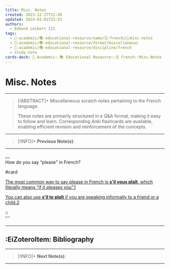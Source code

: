 ```yaml
---
title: Misc. Notes
created: 2023-12-27T21:20
updated: 2024-01-01T23:53
authors:
  - Edmund Leibert III
tags:
  - 🔴-academic/📚-educational-resource/name/🗒️-french/🔖/misc-notes
  - 🔴-academic/📚-educational-resource/format/miscellaneous
  - 🔴-academic/📚-educational-resource/discipline/french
  - study-note
cards-deck: 🔴 Academic::📚 Educational Resource::🗒️ French::Misc.Notes
---
```


# Misc. Notes

---

> [!ABSTRACT]+ 
> Miscellaneous scratch notes pertaining to the French language.
> 
> These notes are primarily structured in a Q&A format, making it easy to follow and learn. Corresponding Anki flashcards are available, enabling efficient revision and reinforcement of the concepts.

---

> [!INFO]+ 
> **Previous Note(s)**:
> 

---

﹇<br>
How do you say “please” in French?

#card 

[The most common way to say please in French is **s’il vous plaît**, which literally means “if it pleases you”.](https://bing.com/search?q=How+do+you+say+please+in+french%3f)[1](https://bing.com/search?q=How+do+you+say+please+in+french%3f) 

[You can also use **s’il te plaît** if you are speaking informally to a friend or a child.](https://www.wikihow.com/Say-Please-in-French)[2](https://www.wikihow.com/Say-Please-in-French)

⌂
<br>﹈<br>


---

## :EiZoteroItem: Bibliography

---

> [!INFO]+
> **Next Note(s)**:
> 

---
